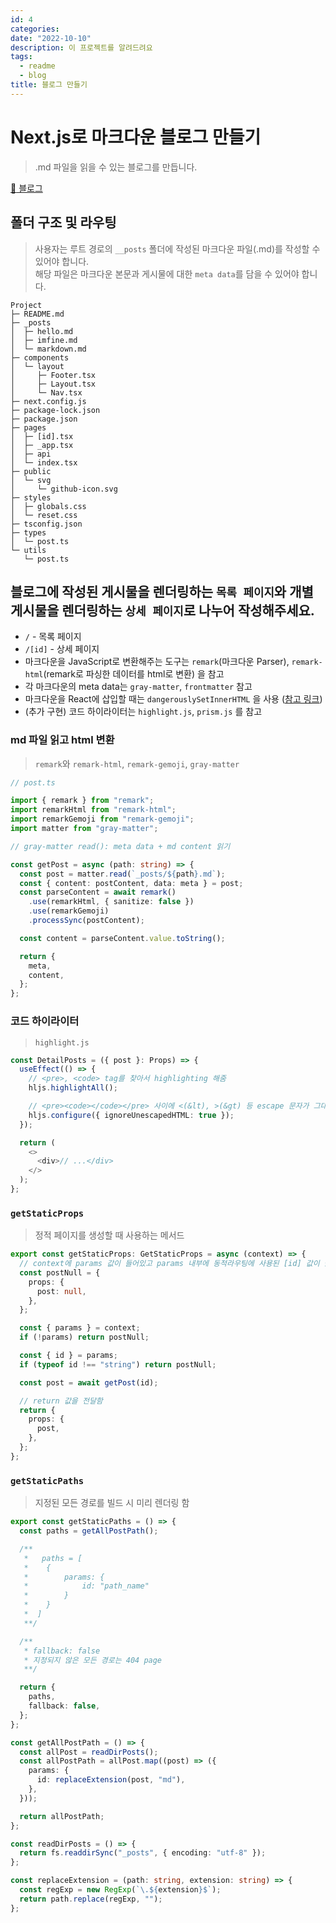 ```yaml
---
id: 4
categories:
date: "2022-10-10"
description: 이 프로젝트를 알려드려요
tags:
  - readme
  - blog
title: 블로그 만들기
---
```


# Next.js로 마크다운 블로그 만들기

> .md 파일을 읽을 수 있는 블로그를 만듭니다.

[:link: 블로그](666666-liard.vercel.app)

## 폴더 구조 및 라우팅

> 사용자는 루트 경로의 `__posts` 폴더에 작성된 마크다운 파일(.md)를 작성할 수 있어야 합니다.  
> 해당 파일은 마크다운 본문과 게시물에 대한 `meta data`를 담을 수 있어야 합니다.

```
Project
├─ README.md
├─ _posts
│  ├─ hello.md
│  ├─ imfine.md
│  └─ markdown.md
├─ components
│  └─ layout
│     ├─ Footer.tsx
│     ├─ Layout.tsx
│     └─ Nav.tsx
├─ next.config.js
├─ package-lock.json
├─ package.json
├─ pages
│  ├─ [id].tsx
│  ├─ _app.tsx
│  ├─ api
│  └─ index.tsx
├─ public
│  └─ svg
│     └─ github-icon.svg
├─ styles
│  ├─ globals.css
│  └─ reset.css
├─ tsconfig.json
├─ types
│  └─ post.ts
└─ utils
   └─ post.ts
```

## 블로그에 작성된 게시물을 렌더링하는 `목록 페이지`와 개별 게시물을 렌더링하는 `상세 페이지`로 나누어 작성해주세요.

- `/` - 목록 페이지
- `/[id]` - 상세 페이지
- 마크다운을 JavaScript로 변환해주는 도구는 `remark`(마크다운 Parser), `remark-html`(remark로 파싱한 데이터를 html로 변환) 을 참고
- 각 마크다운의 meta data는 `gray-matter`, `frontmatter` 참고
- 마크다운을 React에 삽입할 때는 `dangerouslySetInnerHTML` 을 사용 ([참고 링크](https://ko.reactjs.org/docs/dom-elements.html#dangerouslysetinnerhtml))
- (추가 구현) 코드 하이라이터는 `highlight.js`, `prism.js` 를 참고

### md 파일 읽고 html 변환

> `remark`와 `remark-html`, `remark-gemoji`, `gray-matter`

```typescript
// post.ts

import { remark } from "remark";
import remarkHtml from "remark-html";
import remarkGemoji from "remark-gemoji";
import matter from "gray-matter";

// gray-matter read(): meta data + md content 읽기

const getPost = async (path: string) => {
  const post = matter.read(`_posts/${path}.md`);
  const { content: postContent, data: meta } = post;
  const parseContent = await remark()
    .use(remarkHtml, { sanitize: false })
    .use(remarkGemoji)
    .processSync(postContent);

  const content = parseContent.value.toString();

  return {
    meta,
    content,
  };
};
```

### 코드 하이라이터

> `highlight.js`

```typescript
const DetailPosts = ({ post }: Props) => {
  useEffect(() => {
    // <pre>, <code> tag를 찾아서 highlighting 해줌
    hljs.highlightAll();

    // <pre><code></code></pre> 사이에 <(&lt), >(&gt) 등 escape 문자가 그대로 나와있어서 위험하다고 경고하는데 그 경고를 무시하는 속성
    hljs.configure({ ignoreUnescapedHTML: true });
  });

  return (
    <>
      <div>// ...</div>
    </>
  );
};
```

### `getStaticProps`

> 정적 페이지를 생성할 때 사용하는 메서드

```typescript
export const getStaticProps: GetStaticProps = async (context) => {
  // context에 params 값이 들어있고 params 내부에 동적라우팅에 사용된 [id] 값이 들어 있음
  const postNull = {
    props: {
      post: null,
    },
  };

  const { params } = context;
  if (!params) return postNull;

  const { id } = params;
  if (typeof id !== "string") return postNull;

  const post = await getPost(id);

  // return 값을 전달함
  return {
    props: {
      post,
    },
  };
};
```

### `getStaticPaths`

> 지정된 모든 경로를 빌드 시 미리 렌더링 함

```typescript
export const getStaticPaths = () => {
  const paths = getAllPostPath();

  /**
   *   paths = [
   *    {
   *        params: {
   *            id: "path_name"
   *        }
   *    }
   *  ]
   **/

  /**
   * fallback: false
   * 지정되지 않은 모든 경로는 404 page
   **/

  return {
    paths,
    fallback: false,
  };
};

const getAllPostPath = () => {
  const allPost = readDirPosts();
  const allPostPath = allPost.map((post) => ({
    params: {
      id: replaceExtension(post, "md"),
    },
  }));

  return allPostPath;
};

const readDirPosts = () => {
  return fs.readdirSync("_posts", { encoding: "utf-8" });
};

const replaceExtension = (path: string, extension: string) => {
  const regExp = new RegExp(`\.${extension}$`);
  return path.replace(regExp, "");
};
```
